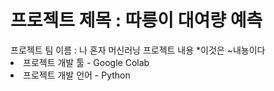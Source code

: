

<h1> 프로젝트 제목 : 따릉이 대여량 예측 </h1>
프로젝트 팀 이름 : 나 혼자 머신러닝
프로젝트 내용
*이것은 ~내뇽이다

<li>프로젝트 개발 툴 - Google Colab </li>
<li> 프로젝트 개발 언어 - Python </li>
